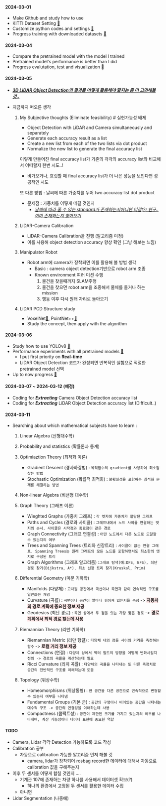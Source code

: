 #### 2024-03-01
- Make Github and study how to use
- KITTI Dataset Setting [🔗](../LiDAR_Object_Detection/PointPillars/README.md#datasets)
- Customize python codes and settings [🔗](../LiDAR_Object_Detection/PointPillars/)
- Progress training with downloaded datasets [🔗](../LiDAR_Object_Detection/PointPillars/README.md#compile)

#### 2024-03-04
- Compare the pretrained model with the model I trained
- Pretrained model's performance is better than I did
- Progress evalutation, test and visualization [🔗](../LiDAR_Object_Detection/PointPillars/README.md#evaluation)

#### 2024-03-05
- ***<U>3D LiDAR Object Detection의 결과를 어떻게 활용해야 할지는 좀 더 고민해볼것..</U>***
- 지금까지 떠오른 생각
    
    1. My Subjective thoughts (Eliminate feasibility) # 실현가능성 배제
        - Object Detection with LiDAR and Camera simultaneously and separately
        - Generate each accuracy result as a list
        - Create a new list from each of the two lists via dot product
        - Normalize the new list to generate the final accuracy list

        이렇게 만들어진 final accuracy list가 기존의 각각의 accuracy list와 비교해서 어떠할지 한번 시도..!
        - 비가오거나, 흐릿할 때 final accuracy list가 더 나은 성능을 보인다면 성공적인 시도

        또 다른 방법 : 날씨에 따른 가중치를 두어 two accuracy list dot product
        - 문제점 : 가중치를 어떻게 메길 것인지
            - *<U>날씨에 따라 줄 수 있는 standard가 존재하는지아니면 이걸(?) 연구.. 이미 존재하는지 찾아보기</U>*

    2. LiDAR-Camera Calibration
        - LiDAR-Camera Calibration을 진행 (알고리즘 미정)
        - 이를 사용해 object detection accuracy 향상 확인 (그냥 해보는 느낌)

    3. Manipulator Robot
        - Robot arm에 camera가 장착되면 이를 활용해 볼 방법 생각
            - Basic : camera object detection기반으로 robot arm 조종
            - Known environment 여러 미션 수행
                1. 물건을 찾을때까지 SLAM주행
                2. 물건을 찾으면 robot arm을 조종해서 물체를 들거나 하는 mission
                3. 행동 이후 다시 원래 자리로 돌아오기
    
    4. LiDAR PCD Structure study
        - VoxelNet[🔗](https://arxiv.org/abs/1711.06396), PointNet++[🔗](https://arxiv.org/abs/1706.02413)
        - Study the concept, then apply with the algorithm


#### 2024-03-06
- Study how to use YOLOv8 [🔗](../Camera_Object_Detection/YOLOv8/README.md#reference)
- Performance experiments with all pretrained models [🔗](../Camera_Object_Detection/YOLOv8/README.md#model-test)
    - I put first priority on **Real-time**
    - LiDAR Object Detection 코드가 완성되면 반복적인 실험으로 적절한 pretrained model 선택
- Up to now progress [🔗](../Camera_Object_Detection/YOLOv8/README.md#progress)

#### 2024-03-07 ~ 2024-03-12 (예정)
- Coding for ***Extracting*** Camera Object Detection accuracy list
- Coding for ***Extracting*** LiDAR Object Detection accuracy list (Difficult..)

#### 2024-03-11
- Searching about which mathematical subjects have to learn :
    1. Linear Algebra (선형대수학)

    2. Probability and statistics (확률론과 통계)

    3. Optimiaztion Theory (최적화 이론)
        - Gradient Descent (경사하강법) : `목적함수의 gradient를 사용하여 최소점 찾는 방법`
        - Stochastic Optimization (확률적 최적화) : `불확실성을 포함하는 최적화 문제를 해결하는 방법`

    4. Non-linear Algebra (비선형 대수학)

    5. Graph Theory (그래프 이론)
        - Wieghted Graphs (가중치 그래프) : `각 엣지에 가중치가 할당된 그래프`
        - Paths and Cycles (경로와 사이클) : `그래프내에서 노드 사이를 연결하는 엣지의 순서. 사이클은 시작점과 종료점이 같은 경로`
        - Graph Connectivity (그래프 연결성) : `어떤 노드에서 다른 노드로 도달할 수 있는지의 여부`
        - Trees and Spanning Trees (트리와 신장트리) : `사이클이 없는 연결 그래프. Spanning Trees는 원래 그래프의 모든 노드를 포함하면서도 최소한의 엣지로 구성된 트리`
        - Graph Algorithms (그래프 알고리즘) :`그래프 탐색(예:DFS, BFS), 최단 경로 찾기(Dijkstra, A*), 최소 신장 트리 찾기(Kruskal, Prim)`

    6. Differential Geometry (미분 기하학)
        - Manifolds (다양체) : `고차원 공간에서 곡선이나 곡면과 같이 연속적인 구조를 일반화한 개념`
        - Curvature (곡률) : `곡면이나 공간이 얼마나 휘어져 있는지를 측정` -> **<span style="background-color:#FFE6E6"> 자동차의 경로 계획에 중요한 정보 제공 </span>**
        - Geodesics (최단 경로) : `곡면 상에서 두 점을 잇는 가장 짧은 경로` -> **<span style="background-color:#FFE6E6"> 경로 계획에서 최적 경로 찾는데 사용 </span>**

    7. Riemannian Theory (리만 기하학)
        - Riemannian Metric (리만 행렬) : `다양체 내의 점들 사이의 거리를 측정하는 함수` -> **<span style="background-color:#FFE6E6"> 로컬 거리 정보 제공 </span>**
        - Connections (연결) : `다양체 상에서 벡터 필드의 방향을 어떻게 변화시킬지 정의 -> 경로의 곡률을 계산하는데 필요`
        - Ricci Curvature (리치 곡률) : `다양체의 곡률을 나타내는 또 다른 측정치로 공간의 전반적인 구조를 이해하는데 도움`

    8. Topology (위상수학)
        - Homeomorphisms (위상동형) : `한 공간을 다른 공간으로 연속적으로 변형할 수 있는지 여부를 나타냄`
        - Fundamental Groups (기본 군) : `공간의 구멍이나 비어있는 공간을 나타내는 대수적 구조 -> 공간의 연결성을 이해하는데 사용`
        - Compactness (콤팩트성) : `공간이 제한된 크기를 가지고 있는지의 여부를 나타내며, 계산 가능성이나 데이터 표현에 중요한 역할`


#### TODO
- Camera, Lidar 각각 Detection 가능하도록 코드 작성
- Calibration 공부
    - 자동으로 calibration 가능한 알고리즘 먼저 해볼 것
        - camera, lidar가 장착되어 rosbag record한 데이터에 대해서 자동으로 calibration 값을 구해주는지
- 이후 두 센서를 어떻게 합칠 것인지 .... 
    - 기계관 107에 존재하는 차량 하나를 사용해서 데이터셋 확보(?)
        - 하나의 환경에서 고정된 두 센서를 활용한 데이터 수집 
    - 아니면 
- Lidar Segmentation (나중에)
